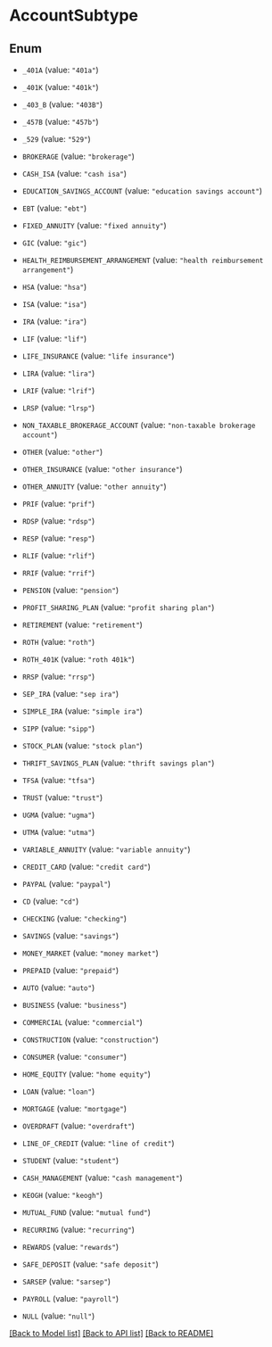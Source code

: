 # AccountSubtype

## Enum


* `_401A` (value: `"401a"`)

* `_401K` (value: `"401k"`)

* `_403_B` (value: `"403B"`)

* `_457B` (value: `"457b"`)

* `_529` (value: `"529"`)

* `BROKERAGE` (value: `"brokerage"`)

* `CASH_ISA` (value: `"cash isa"`)

* `EDUCATION_SAVINGS_ACCOUNT` (value: `"education savings account"`)

* `EBT` (value: `"ebt"`)

* `FIXED_ANNUITY` (value: `"fixed annuity"`)

* `GIC` (value: `"gic"`)

* `HEALTH_REIMBURSEMENT_ARRANGEMENT` (value: `"health reimbursement arrangement"`)

* `HSA` (value: `"hsa"`)

* `ISA` (value: `"isa"`)

* `IRA` (value: `"ira"`)

* `LIF` (value: `"lif"`)

* `LIFE_INSURANCE` (value: `"life insurance"`)

* `LIRA` (value: `"lira"`)

* `LRIF` (value: `"lrif"`)

* `LRSP` (value: `"lrsp"`)

* `NON_TAXABLE_BROKERAGE_ACCOUNT` (value: `"non-taxable brokerage account"`)

* `OTHER` (value: `"other"`)

* `OTHER_INSURANCE` (value: `"other insurance"`)

* `OTHER_ANNUITY` (value: `"other annuity"`)

* `PRIF` (value: `"prif"`)

* `RDSP` (value: `"rdsp"`)

* `RESP` (value: `"resp"`)

* `RLIF` (value: `"rlif"`)

* `RRIF` (value: `"rrif"`)

* `PENSION` (value: `"pension"`)

* `PROFIT_SHARING_PLAN` (value: `"profit sharing plan"`)

* `RETIREMENT` (value: `"retirement"`)

* `ROTH` (value: `"roth"`)

* `ROTH_401K` (value: `"roth 401k"`)

* `RRSP` (value: `"rrsp"`)

* `SEP_IRA` (value: `"sep ira"`)

* `SIMPLE_IRA` (value: `"simple ira"`)

* `SIPP` (value: `"sipp"`)

* `STOCK_PLAN` (value: `"stock plan"`)

* `THRIFT_SAVINGS_PLAN` (value: `"thrift savings plan"`)

* `TFSA` (value: `"tfsa"`)

* `TRUST` (value: `"trust"`)

* `UGMA` (value: `"ugma"`)

* `UTMA` (value: `"utma"`)

* `VARIABLE_ANNUITY` (value: `"variable annuity"`)

* `CREDIT_CARD` (value: `"credit card"`)

* `PAYPAL` (value: `"paypal"`)

* `CD` (value: `"cd"`)

* `CHECKING` (value: `"checking"`)

* `SAVINGS` (value: `"savings"`)

* `MONEY_MARKET` (value: `"money market"`)

* `PREPAID` (value: `"prepaid"`)

* `AUTO` (value: `"auto"`)

* `BUSINESS` (value: `"business"`)

* `COMMERCIAL` (value: `"commercial"`)

* `CONSTRUCTION` (value: `"construction"`)

* `CONSUMER` (value: `"consumer"`)

* `HOME_EQUITY` (value: `"home equity"`)

* `LOAN` (value: `"loan"`)

* `MORTGAGE` (value: `"mortgage"`)

* `OVERDRAFT` (value: `"overdraft"`)

* `LINE_OF_CREDIT` (value: `"line of credit"`)

* `STUDENT` (value: `"student"`)

* `CASH_MANAGEMENT` (value: `"cash management"`)

* `KEOGH` (value: `"keogh"`)

* `MUTUAL_FUND` (value: `"mutual fund"`)

* `RECURRING` (value: `"recurring"`)

* `REWARDS` (value: `"rewards"`)

* `SAFE_DEPOSIT` (value: `"safe deposit"`)

* `SARSEP` (value: `"sarsep"`)

* `PAYROLL` (value: `"payroll"`)

* `NULL` (value: `"null"`)


[[Back to Model list]](../README.md#documentation-for-models) [[Back to API list]](../README.md#documentation-for-api-endpoints) [[Back to README]](../README.md)


